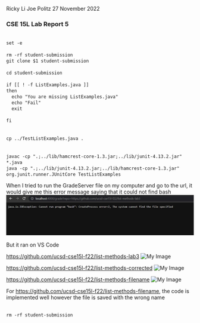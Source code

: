 Ricky Li
Joe Politz
27 November 2022

### CSE 15L Lab Report 5

```

set -e

rm -rf student-submission
git clone $1 student-submission

cd student-submission

if [[ ! -f ListExamples.java ]]
then
  echo "You are missing ListExamples.java"
  echo "Fail"
  exit

fi


cp ../TestListExamples.java .


javac -cp ".;../lib/hamcrest-core-1.3.jar;../lib/junit-4.13.2.jar" *.java
java -cp ".;../lib/junit-4.13.2.jar;../lib/hamcrest-core-1.3.jar" org.junit.runner.JUnitCore TestListExamples

```

When I tried to run the GradeServer file on my computer and go to the url, it would give me this error message saying that it could not find bash
![My Image](sc-lab-report5.JPG)



But it ran on VS Code



https://github.com/ucsd-cse15l-f22/list-methods-lab3
![My Image](sc-lab-report5-2.JPG)


https://github.com/ucsd-cse15l-f22/list-methods-corrected
![My Image](sc-lab-report5-1.JPG)


https://github.com/ucsd-cse15l-f22/list-methods-filename
![My Image](sc-lab-report5-3.JPG)



For https://github.com/ucsd-cse15l-f22/list-methods-filename, the code is implemented well however the file is saved with the wrong name

```

rm -rf student-submission

```
